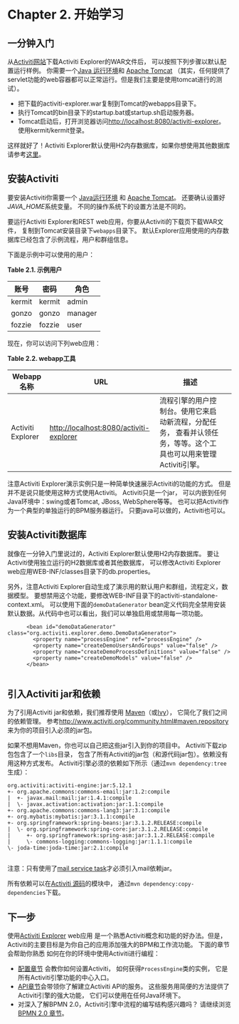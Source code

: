 
# Chapter 2. 开始学习


## 一分钟入门

从[Activiti网站](http://www.activiti.org/)下载Activiti Explorer的WAR文件后， 可以按照下列步骤以默认配置运行样例。 你需要一个[Java 运行环境](http://java.sun.com/javase/downloads/index.jsp)和 [Apache Tomcat](http://tomcat.apache.org/download-70.cgi) （其实，任何提供了servlet功能的web容器都可以正常运行。但是我们主要是使用tomcat进行的测试）。

- 把下载的activiti-explorer.war复制到Tomcat的webapps目录下。
- 执行Tomcat的bin目录下的startup.bat或startup.sh启动服务器。
- Tomcat启动后，打开浏览器访问<http://localhost:8080/activiti-explorer>。 使用kermit/kermit登录。

这样就好了！Activiti Explorer默认使用H2内存数据库，如果你想使用其他数据库 请参考[这里](http://www.mossle.com/docs/activiti/index.html#activiti.setup)。

## 安装Activiti

要安装Activiti你需要一个 [Java运行环境](http://java.sun.com/javase/downloads/index.jsp) 和 [Apache Tomcat](http://tomcat.apache.org/download-70.cgi)。 还要确认设置好*JAVA_HOME*系统变量。 不同的操作系统下的设置方法是不同的。

要运行Activiti Explorer和REST web应用，你要从Activiti的下载页下载WAR文件， 复制到Tomcat安装目录下`webapps`目录下。 默认Explorer应用使用的内存数据库已经包含了示例流程，用户和群组信息。

下面是示例中可以使用的用户：



**Table 2.1. 示例用户**

| 账号   | 密码   | 角色    |
| ------ | ------ | ------- |
| kermit | kermit | admin   |
| gonzo  | gonzo  | manager |
| fozzie | fozzie | user    |

现在，你可以访问下列web应用：



**Table 2.2. webapp工具**

| Webapp名称        | URL                                       | 描述                                                         |      |
| ----------------- | ----------------------------------------- | ------------------------------------------------------------ | ---- |
| Activiti Explorer | <http://localhost:8080/activiti-explorer> | 流程引擎的用户控制台。使用它来启动新流程，分配任务， 查看并认领任务，等等。这个工具也可以用来管理Activiti引擎。 |      |

注意Activiti Explorer演示实例只是一种简单快速展示Activiti的功能的方式。 但是并不是说只能使用这种方式使用Activiti。 Activiti只是一个jar， 可以内嵌到任何Java环境中：swing或者Tomcat, JBoss, WebSphere等等。 也可以把Activiti作为一个典型的单独运行的BPM服务器运行。 只要java可以做的，Activiti也可以。

## 安装Activiti数据库

就像在一分钟入门里说过的，Activiti Explorer默认使用H2内存数据库。 要让Activiti使用独立运行的H2数据库或者其他数据库， 可以修改Activiti Explorer web应用WEB-INF/classes目录下的db.properties。

另外，注意Activiti Explorer自动生成了演示用的默认用户和群组，流程定义，数据模型。 要想禁用这个功能，要修改WEB-INF目录下的activiti-standalone-context.xml。 可以使用下面的`demoDataGenerator` bean定义代码完全禁用安装默认数据。从代码中也可以看出，我们可以单独启用或禁用每一项功能。

```
      <bean id="demoDataGenerator" class="org.activiti.explorer.demo.DemoDataGenerator">
        <property name="processEngine" ref="processEngine" />
        <property name="createDemoUsersAndGroups" value="false" />
        <property name="createDemoProcessDefinitions" value="false" />
        <property name="createDemoModels" value="false" />
      </bean>
    
```

## 引入Activiti jar和依赖

为了引用Activiti jar和依赖，我们推荐使用 [Maven](http://maven.apache.org/)（或[Ivy](http://ant.apache.org/ivy/)）， 它简化了我们之间的依赖管理。 参考<http://www.activiti.org/community.html#maven.repository> 来为你的项目引入必须的jar包。

如果不想用Maven，你也可以自己把这些jar引入到你的项目中。 Activiti下载zip包包含了一个`libs`目录， 包含了所有Activiti的jar包（和源代码jar包）。依赖没有用这种方式发布。 Activiti引擎必须的依赖如下所示（通过`mvn dependency:tree`生成）：

```
org.activiti:activiti-engine:jar:5.12.1
+- org.apache.commons:commons-email:jar:1.2:compile
|  +- javax.mail:mail:jar:1.4.1:compile
|  \- javax.activation:activation:jar:1.1:compile
+- org.apache.commons:commons-lang3:jar:3.1:compile
+- org.mybatis:mybatis:jar:3.1.1:compile
+- org.springframework:spring-beans:jar:3.1.2.RELEASE:compile
|  \- org.springframework:spring-core:jar:3.1.2.RELEASE:compile
|     +- org.springframework:spring-asm:jar:3.1.2.RELEASE:compile
|     \- commons-logging:commons-logging:jar:1.1.1:compile
\- joda-time:joda-time:jar:2.1:compile
       
```

注意：只有使用了[mail service task](http://www.mossle.com/docs/activiti/index.html#bpmnEmailTask)才必须引入mail依赖jar。

所有依赖可以在[Activiti 源码](https://github.com/Activiti/Activiti)的模块中， 通过`mvn dependency:copy-dependencies`下载。

## 下一步

使用[Activiti Explorer](http://www.mossle.com/docs/activiti/index.html#activitiExplorer) web应用 是一个熟悉Activiti概念和功能的好办法。但是， Activiti的主要目标是为你自己的应用添加强大的BPM和工作流功能。 下面的章节会帮助你熟悉 如何在你的环境中使用Activiti进行编程：

- [配置章节](http://www.mossle.com/docs/activiti/index.html#configuration) 会教你如何设置Activiti， 如何获得`ProcessEngine`类的实例， 它是所有Activiti引擎功能的中心入口。
- [API章节](http://www.mossle.com/docs/activiti/index.html#chapterApi)会带领你了解建立Activiti API的服务。 这些服务用简便的方法提供了Activiti引擎的强大功能， 它们可以使用在任何Java环境下。
- 对深入了解BPMN 2.0，Activiti引擎中流程的编写结构感兴趣吗？ 请继续浏览[BPMN 2.0 章节](http://www.mossle.com/docs/activiti/index.html#bpmn20)。

